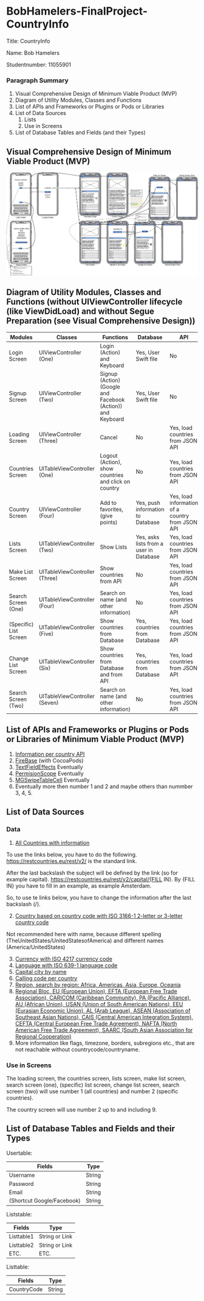 # BobHamelers-FinalProject-CountryInfo

Title: CountryInfo

Name: Bob Hamelers

Studentnumber: 11055901


### Paragraph Summary
1. Visual Comprehensive Design of Minimum Viable Product (MVP)
2. Diagram of Utility Modules, Classes and Functions
3. List of APIs and Frameworks or Plugins or Pods or Libraries
4. List of Data Sources
    1. Lists
    2. Use in Screens
5. List of Database Tables and Fields (and their Types)


## Visual Comprehensive Design of Minimum Viable Product (MVP)
![alt text](https://raw.githubusercontent.com/bobhamelers/BobHamelers-FinalProject-CountryInfo/master/doc./Visualisation.png)

## Diagram of Utility Modules, Classes and Functions (without UIViewController lifecycle (like ViewDidLoad) and without Segue Preparation (see Visual Comprehensive Design))

Modules | Classes | Functions | Database | API
------- | ------- | --------- | -------- | ---
Login Screen | UIViewController (One) | Login (Action) and Keyboard | Yes, User Swift file | No
Signup Screen | UIViewController (Two) | Signup (Action) (Google and Facebook (Action)) and Keyboard | Yes, User Swift file | No
Loading Screen | UIViewController (Three) | Cancel | No | Yes, load countries from JSON API
Countries Screen | UITableViewController (One) | Logout (Action), show countries and click on country | No | Yes, load countries from JSON API
Country Screen | UIViewController (Four) | Add to favorites, (give points) | Yes, push information to Database | Yes, load information of a country from JSON API
Lists Screen | UITableViewController (Two) | Show Lists | Yes, asks lists from a user in Database | Yes, load countries from JSON API
Make List Screen | UITableViewController (Three) | Show countries from API | No | Yes, load countries from JSON API
Search Screen (One) | UITableViewController (Four) | Search on name (and other information) | No | Yes, load countries from JSON API
(Specific) List Screen | UITableViewController (Five) | Show countries from Database | Yes, countries from Database | Yes, load countries from JSON API
Change List Screen | UITableViewController (Six) | Show countries from Database and from API | Yes, countries from Database | Yes, load countries from JSON API
Search Screen (Two) | UITableViewController (Seven) | Search on name (and other information) | No | Yes, load countries from JSON API

## List of APIs and Frameworks or Plugins or Pods or Libraries of Minimum Viable Product (MVP)
1. [Information per country API](https://restcountries.eu)
2. [FireBase](https://firebase.google.com) (with CocoaPods)
3. [TextFieldEffects](https://github.com/raulriera/TextFieldEffects) Eventually
4. [PermisionScope](https://github.com/nickoneill/PermissionScope) Eventually
5. [MGSwipeTableCell](https://github.com/MortimerGoro/MGSwipeTableCell) Eventually
6. Eventually more then number 1 and 2 and maybe others than nummber 3, 4, 5. 

## List of Data Sources

### Data
1. [All Countries with information](https://restcountries.eu/rest/v2/all)

To use the links below, you have to do the following. 
https://restcountries.eu/rest/v2/ is the standard link.

After the last backslash the subject will be defined by the link (so for example capital). 
https://restcountries.eu/rest/v2/capital/{FILL IN}.
By {FILL IN} you have to fill in an example, as example Amsterdam.

So, to use te links below, you have to change the information after the last backslash (/).


2. [Country based on country code with ISO 3166-1 2-letter or 3-letter country code](https://restcountries.eu/rest/v2/alpha/{code}) 

Not recommended here with name, because different spelling (TheUnitedStates/UnitedStatesofAmerica) and different names (America/UnitedStates)

3. [Currency with ISO 4217 currency code](https://restcountries.eu/rest/v2/currency/{currency})
4. [Language with ISO 639-1 language code](https://restcountries.eu/rest/v2/lang/{et})
5. [Capital city by name](https://restcountries.eu/rest/v2/capital/{capital})
6. [Calling code per country](https://restcountries.eu/rest/v2/callingcode/{callingcode})
7. [Region, search by region: Africa, Americas, Asia, Europe, Oceania](https://restcountries.eu/rest/v2/region/{region})
8. [Regional Bloc, EU (European Union), EFTA (European Free Trade Association), CARICOM (Caribbean Community), PA (Pacific Alliance), AU (African Union), USAN (Union of South American Nations), EEU (Eurasian Economic Union), AL (Arab League), ASEAN (Association of Southeast Asian Nations), CAIS (Central American Integration System), CEFTA (Central European Free Trade Agreement), NAFTA (North American Free Trade Agreement), SAARC (South Asian Association for Regional Cooperation)](https://restcountries.eu/rest/v2/regionalbloc/{regionalbloc})
9. More information like flags, timezone, borders, subregions etc., that are not reachable without countrycode/countryname.

### Use in Screens

The loading screen, the countries screen, lists screen, make list screen, search screen (one), (specific) list screen, change list screen, search screen (two) will use number 1 (all countries) and number 2 (specific countries). 

The country screen will use number 2 up to and including 9.

## List of Database Tables and Fields and their Types


Usertable:

Fields | Type
------ | ----
Username | String
Password | String
Email | String
(Shortcut Google/Facebook) | String


Liststable:

Fields | Type
------ | ----
Listtable1 | String or Link
Listtable2 | String or Link
ETC. | ETC.


Listtable:

Fields | Type
------ | ----
CountryCode | String

